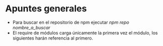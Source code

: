 # Apuntes generales
- Para buscar en el repositorio de npm ejecutar *npm repo nombre_a_buscar*
- El require de módulos carga únicamente la primera vez el módulo, los siguientes harán referencia al primero.